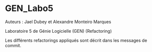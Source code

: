 # GEN_Labo5
Auteurs : Jael Dubey et Alexandre Monteiro Marques

Laboratoire 5 de Génie Logicielle (GEN) (Refactoring)

Les différents refactorings appliqués sont décrit dans les messages de commit.
